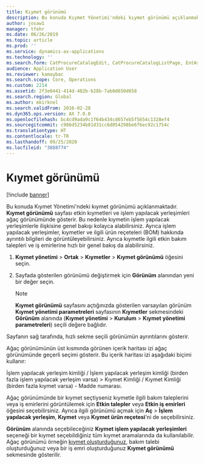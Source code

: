 ```yaml
---
title: Kıymet görünümü
description: Bu konuda Kıymet Yönetimi'ndeki kıymet görünümü açıklanmaktadır.
author: josaw1
manager: tfehr
ms.date: 06/26/2019
ms.topic: article
ms.prod: ''
ms.service: dynamics-ax-applications
ms.technology: ''
ms.search.form: CatProcureCatalogEdit, CatProcureCatalogListPage, EntAssetObjectTree, EntAssetFunctionalLocationTree
audience: Application User
ms.reviewer: kamaybac
ms.search.scope: Core, Operations
ms.custom: 2214
ms.assetid: 2f3e0441-414d-402b-b28b-7ab0d650d658
ms.search.region: Global
ms.author: mkirknel
ms.search.validFrom: 2016-02-28
ms.dyn365.ops.version: AX 7.0.0
ms.openlocfilehash: bc4cd9ada9c1f64b434cd657eb5f5654c1328ef4
ms.sourcegitcommit: c986d5234b81d31cc6d054298be6f6ec92c1754c
ms.translationtype: HT
ms.contentlocale: tr-TR
ms.lasthandoff: 09/25/2020
ms.locfileid: "3888774"
---
```

# <a name="asset-view"></a>Kıymet görünümü

[!include [banner](../../includes/banner.md)]

 

Bu konuda Kıymet Yönetimi'ndeki kıymet görünümü açıklanmaktadır. **Kıymet görünümü** sayfası etkin kıymetleri ve işlem yapılacak yerleşimleri ağaç görünümünde gösterir. Bu nedenle kıymetin işlem yapılacak yerleşimlerle ilişkisine genel bakışı kolayca alabilirsiniz. Ayrıca işlem yapılacak yerleşimler, kıymetler ve ilgili ürün reçeteleri (BOM) hakkında ayrıntılı bilgileri de görüntüleyebilirsiniz. Ayrıca kıymetle ilgili etkin bakım talepleri ve iş emirlerine hızlı bir genel bakış da alabilirsiniz.

1. **Kıymet yönetimi** \> **Ortak** \> **Kıymetler** \> **Kıymet görünümü** öğesini seçin.
2. Sayfada gösterilen görünümü değiştirmek için **Görünüm** alanından yeni bir değer seçin.

    > [!NOTE]
    > **Kıymet görünümü** sayfasını açtığınızda gösterilen varsayılan görünüm **Kıymet yönetimi parametreleri** sayfasının **Kıymetler** sekmesindeki **Görünüm** alanında (**Kıymet yönetimi** \> **Kurulum** \> **Kıymet yönetimi parametreleri**) seçili değere bağlıdır.

Sayfanın sağ tarafında, hızlı sekme seçili görünümün ayrıntılarını gösterir.

Ağaç görünümünün üst kısmında görünen içerik haritası izi ağaç görünümünde geçerli seçimi gösterir. Bu içerik haritası izi aşağıdaki biçimi kullanır:

İşlem yapılacak yerleşim kimliği / İşlem yapılacak yerleşim kimliği (birden fazla işlem yapılacak yerleşim varsa) \> Kıymet Kimliği / Kıymet Kimliği (birden fazla kıymet varsa) - Madde numarası.

Ağaç görünümünde bir kıymet seçtiyseniz kıymetle ilgili bakım taleplerini veya iş emirlerini görüntülemek için **Etkin talepler** veya **Etkin iş emirleri** öğesini seçebilirsiniz. Ayrıca ilgili görünümü açmak için **Aç** \> **İşlem yapılacak yerleşim**, **Kıymet** veya **Kıymet ürün reçetesi**'ni de seçebilirsiniz.

**Görünüm** alanında seçebileceğiniz **Kıymet işlem yapılacak yerleşimleri** seçeneği bir kıymet seçebildiğiniz tüm kıymet aramalarında da kullanılabilir. Ağaç görünümü örneğin [kıymet oluşturduğunuz](../objects/create-an-object.md), bakım talebi oluşturduğunuz veya bir iş emri oluşturduğunuz **Kıymet görünümü** sekmesinde gösterilir.
